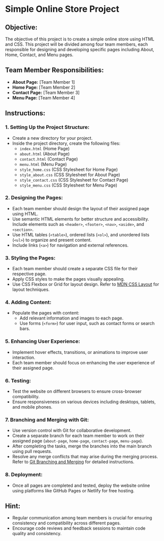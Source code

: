 

# Simple Online Store Project

## Objective:

The objective of this project is to create a simple online store using HTML and CSS. This project will be divided among four team members, each responsible for designing and developing specific pages including About, Home, Contact, and Menu pages.

## Team Member Responsibilities:

- **About Page:** [Team Member 1]
- **Home Page:** [Team Member 2]
- **Contact Page:** [Team Member 3]
- **Menu Page:** [Team Member 4]

## Instructions:

### 1. Setting Up the Project Structure:

- Create a new directory for your project.
- Inside the project directory, create the following files:
  - `index.html` (Home Page)
  - `about.html` (About Page)
  - `contact.html` (Contact Page)
  - `menu.html` (Menu Page)
  - `style_home.css` (CSS Stylesheet for Home Page)
  - `style_about.css` (CSS Stylesheet for About Page)
  - `style_contact.css` (CSS Stylesheet for Contact Page)
  - `style_menu.css` (CSS Stylesheet for Menu Page)

### 2. Designing the Pages:

- Each team member should design the layout of their assigned page using HTML.
- Use semantic HTML elements for better structure and accessibility. Include elements such as `<header>`, `<footer>`, `<nav>`, `<aside>`, and `<section>`.
- Use HTML tables (`<table>`), ordered lists (`<ol>`), and unordered lists (`<ul>`) to organize and present content.
- Include links (`<a>`) for navigation and external references.

### 3. Styling the Pages:

- Each team member should create a separate CSS file for their respective page.
- Apply CSS styles to make the pages visually appealing.
- Use CSS Flexbox or Grid for layout design. Refer to [MDN CSS Layout](https://developer.mozilla.org/en-US/docs/Learn/CSS/CSS_layout) for layout techniques.

### 4. Adding Content:

- Populate the pages with content:
  - Add relevant information and images to each page.
  - Use forms (`<form>`) for user input, such as contact forms or search bars.

### 5. Enhancing User Experience:

- Implement hover effects, transitions, or animations to improve user interaction.
- Each team member should focus on enhancing the user experience of their assigned page.

### 6. Testing:

- Test the website on different browsers to ensure cross-browser compatibility.
- Ensure responsiveness on various devices including desktops, tablets, and mobile phones.

### 7. Branching and Merging with Git:

- Use version control with Git for collaborative development.
- Create a separate branch for each team member to work on their assigned page (`about-page`, `home-page`, `contact-page`, `menu-page`).
- After completing the tasks, merge the branches into the main branch using pull requests.
- Resolve any merge conflicts that may arise during the merging process. Refer to [Git Branching and Merging](https://www.atlassian.com/git/tutorials/using-branches) for detailed instructions.

### 8. Deployment:

- Once all pages are completed and tested, deploy the website online using platforms like GitHub Pages or Netlify for free hosting.

## Hint:

- Regular communication among team members is crucial for ensuring consistency and compatibility across different pages.
- Encourage code reviews and feedback sessions to maintain code quality and consistency.
